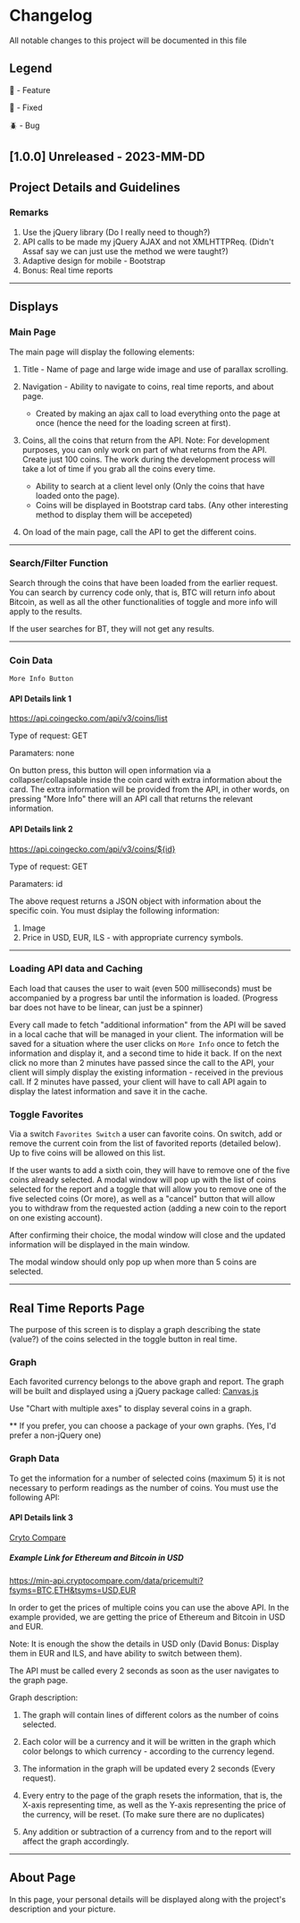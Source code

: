 # Changelog

All notable changes to this project will be documented in this file

## Legend

🚀 - Feature

💉 - Fixed

🪲 - Bug

## [1.0.0] Unreleased - 2023-MM-DD

## Project Details and Guidelines

### Remarks

1. Use the jQuery library (Do I really need to though?)
2. API calls to be made my jQuery AJAX and not XMLHTTPReq. (Didn't Assaf say we can just use the method we were taught?)
3. Adaptive design for mobile - Bootstrap
4. Bonus: Real time reports

---

## Displays

### Main Page

The main page will display the following elements:

1. Title - Name of page and large wide image and use of parallax scrolling.
2. Navigation - Ability to navigate to coins, real time reports, and about page.
    - Created by making an ajax call to load everything onto the page at once (hence the need for the loading screen at first).

3. Coins, all the coins that return from the API. Note: For development purposes, you can only work on part of what returns from the API. Create just 100 coins. The work during the development process will take a lot of time if you grab all the coins every time.
    - Ability to search at a client level only (Only the coins that have loaded onto the page).
    - Coins will be displayed in Bootstrap card tabs. (Any other interesting method to display them will be accepeted)
4. On load of the main page, call the API to get the different coins.

---

### Search/Filter Function

Search through the coins that have been loaded from the earlier request. You can search by currency code only, that is, BTC will return info about Bitcoin, as well as all the other functionalities of toggle and more info will apply to the results.

If the user searches for BT, they will not get any results.

---

### Coin Data

`More Info Button`

#### API Details link 1

<https://api.coingecko.com/api/v3/coins/list>

Type of request: GET

Paramaters: none

On button press, this button will open information via a collapser/collapsable inside the coin card with extra information about the card. The extra information will be provided from the API, in other words, on pressing "More Info" there will an API call that returns the relevant information.

#### API Details link 2

<https://api.coingecko.com/api/v3/coins/${id}>

Type of request: GET

Paramaters: id

The above request returns a JSON object with information about the specific coin. You must dsiplay the following information:

1. Image
2. Price in USD, EUR, ILS - with appropriate currency symbols.

---

### Loading API data and Caching

Each load that causes the user to wait (even 500 milliseconds) must be accompanied by a progress bar until the information is loaded. (Progress bar does not have to be linear, can just be a spinner)

Every call made to fetch "additional information" from the API will be saved in a local cache that will be managed in your client.  The information will be saved for a situation where the user clicks on `More Info` once to fetch the information and display it, and a second time to hide it back. If on the next click no more than 2 minutes have passed since the call to the API, your client will simply display the existing information - received in the previous call. If 2 minutes have passed, your client will have to call API again to display the latest information and save it in the cache.

### Toggle Favorites

Via a switch `Favorites Switch` a user can favorite coins. On switch, add or remove the current coin from the list of favorited reports (detailed below). Up to five coins will be allowed on this list.

If the user wants to add a sixth coin, they will have to remove one of the five coins already selected. A modal window will pop up with the list of coins selected for the report and a toggle that will allow you to remove one of the five selected coins (Or more), as well as a "cancel" button that will allow you to withdraw from the requested action (adding a new coin to the report on one existing account).

After confirming their choice, the modal window will close and the updated information will be displayed in the main window.

The modal window should only pop up when more than 5 coins are selected.

---

## Real Time Reports Page

The purpose of this screen is to display a graph describing the state (value?) of the coins selected in the toggle button in real time.

### Graph

Each favorited currency belongs to the above graph and report. The graph will be built and displayed using a jQuery package called: [Canvas.js](https://canvasjs.com/jquery-charts)

Use "Chart with multiple axes" to display several coins in a graph.

** If you prefer, you can choose a package of your own graphs. (Yes, I'd prefer a non-jQuery one)

### Graph Data

To get the information for a number of selected coins (maximum 5) it is not necessary to perform readings as the number of coins. You must use the following API:

#### API Details link 3

[Cryto Compare](https://min-api.cryptocompare.com/documentation)

##### Example Link for Ethereum and Bitcoin in USD

<https://min-api.cryptocompare.com/data/pricemulti?fsyms=BTC,ETH&tsyms=USD,EUR>

In order to get the prices of multiple coins you can use the above API. In the example provided, we are getting the price of Ethereum and Bitcoin in USD and EUR.

Note: It is enough the show the details in USD only (David Bonus: Display them in EUR and ILS, and have ability to switch between them).

The API must be called every 2 seconds as soon as the user navigates to the graph page.

Graph description:

1. The graph will contain lines of different colors as the number of coins selected.

2. Each color will be a currency and it will be written in the graph which color belongs to which currency - according to the currency legend.

3. The information in the graph will be updated every 2 seconds (Every request).

4. Every entry to the page of the graph resets the information, that is, the X-axis representing time, as well as the Y-axis representing the price of the currency, will be reset. (To make sure there are no duplicates)

5. Any addition or subtraction of a currency from and to the report will affect the graph accordingly.

---

## About Page

In this page, your personal details will be displayed along with the project's description and your picture.
